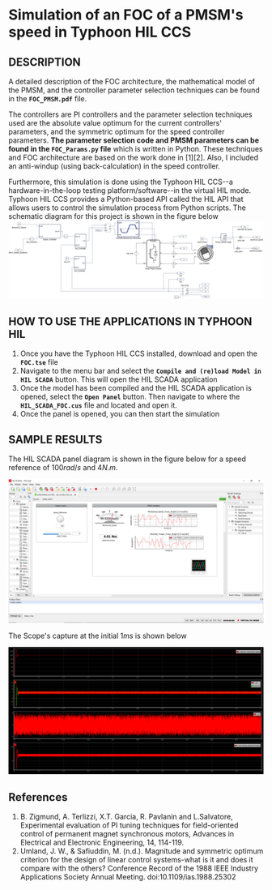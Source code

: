 # Simulation of an FOC of a PMSM's speed in Typhoon HIL CCS

## DESCRIPTION

A detailed description of the FOC architecture, the mathematical model of the PMSM, and the controller parameter selection techniques can be found in the **`FOC_PMSM.pdf`** file. 

The controllers are PI controllers and the parameter selection techniques used are the absolute value optimum for the current controllers' parameters, and the symmetric optimum for the speed controller parameters. **The parameter selection code and PMSM parameters can be found in the **`FOC_Params.py`** file** which is written in Python. These techniques and FOC architecture are based on the work done in [1][2]. Also, I included an anti-windup (using back-calculation) in the speed controller.

Furthermore, this simulation is done using the Typhoon HIL CCS--a hardware-in-the-loop testing platform/software--in the virtual HIL mode. Typhoon HIL CCS provides a Python-based API called the HIL API that allows users to control the simulation process from Python scripts. The schematic diagram for this project is shown in the figure below ![diagram](FOC.jpg) 

## HOW TO USE THE APPLICATIONS IN TYPHOON HIL

1. Once you have the Typhoon HIL CCS installed, download and open the **`FOC.tse`** file
2. Navigate to the menu bar and select the **`Compile and (re)load Model in HIL SCADA`** button. This will open the HIL SCADA application
3. Once the model has been compiled and the HIL SCADA application is opened, select the **`Open Panel`** button. Then navigate to where the **`HIL_SCADA_FOC.cus`** file and located and open it.
4. Once the panel is opened, you can then start the simulation

## SAMPLE RESULTS
The HIL SCADA panel diagram is shown in the figure below for a speed reference of $100rad/s$ and $4N.m$. 

![panel](HIL_SCADA_Panel.png) 

The Scope's capture at the initial $1ms$ is shown below

![capture](HIL_SCADA_Scope_Capture.png) 


## References
1. B. Zigmund, A. Terlizzi, X.T. Garcia, R. Pavlanin and L.Salvatore, Experimental evaluation of PI tuning techniques for field-oriented control of permanent magnet synchronous motors, Advances in Electrical and Electronic Engineering, 14, 114-119.
2. Umland, J. W., & Safiuddin, M. (n.d.). Magnitude and symmetric optimum criterion for the design of linear control systems-what is it and does it compare with the others? Conference Record of the 1988 IEEE Industry Applications Society Annual Meeting. doi:10.1109/ias.1988.25302 

